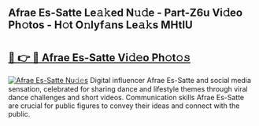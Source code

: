 ## Afrae Es-Satte Le𝚊𝚔ed N𝚞𝚍e - Part-Z6u Vi𝚍eo Ph𝚘tos - H𝚘t O𝚗lyf𝚊ns Le𝚊𝚔s MHtIU

# <h2><a href="http://hf8ic0w.feru.top/?c=Afrae+Es-Satte">🔗 👉 🔴 Afrae Es-Satte Vi𝚍𝚎o Ph𝚘t𝚘𝚜</a></h2>

[![Afrae Es-Satte Nu𝚍𝚎s](https://i.imgur.com/0TWrTi3.gif)](http://hf8ic0w.feru.top/?c=Afrae+Es-Satte)
Digital influencer Afrae Es-Satte and social media sensation, celebrated for sharing dance and lifestyle themes through viral dance challenges and short videos. Communication skills Afrae Es-Satte are crucial for public figures to convey their ideas and connect with the public. 
